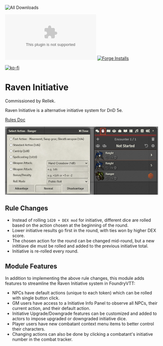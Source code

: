 ![All Downloads](https://img.shields.io/github/downloads/jessev14/raven-initiative/total?style=for-the-badge)

![Latest Release Download Count](https://img.shields.io/github/downloads/jessev14/raven-initiative/latest/RI.zip)
[![Forge Installs](https://img.shields.io/badge/dynamic/json?label=Forge%20Installs&query=package.installs&suffix=%25&url=https%3A%2F%2Fforge-vtt.com%2Fapi%2Fbazaar%2Fpackage%2Fraven-initiative&colorB=4aa94a)](https://forge-vtt.com/bazaar#package=raven-initiative)

[![ko-fi](https://ko-fi.com/img/githubbutton_sm.svg)](https://ko-fi.com/jessev14)

# Raven Initiative

Commissioned by Rellek.

Raven Initiative is a alternative initiative system for DnD 5e.

[Rules Doc](https://docs.google.com/document/d/1HzB2HhfarNag6lS1FqOhdPJu18F3Ofz0sUGEKnYHbOE/edit#heading=h.t80xhxj4b5rs)

<img src="/img/ri-demo.png" width="600"/>

## Rule Changes

* Instead of rolling `1d20 + DEX mod` for initiative, different dice are rolled based on the action chosen at the beginning of the round.
* Lower initiative results go first in the round, with ties won by higher DEX score.
* The chosen action for the round can be changed mid-round, but a new inititiave die must be rolled and added to the previous initiative total.
* Initiative is re-rolled every round.

## Module Features

In addition to implementing the above rule changes, this module adds features to streamline the Raven Initiative system in FoundryVTT:

* NPCs have default actions (unique to each token) which can be rolled with single button click.
* GM users have access to a Initiative Info Panel to observe all NPCs, their current action, and their default action.
* Initiative Upgrade/Downgrade features can be customized and added to actors to impose upgraded or downgraded initiative dice.
* Player users have new combatant context menu items to better control their characters.
* Changing actions can also be done by clicking a combatant's initiative number in the combat tracker.
